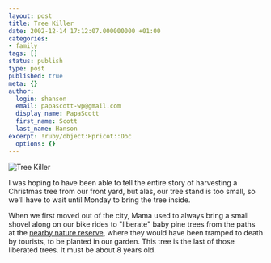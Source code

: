 ```yaml
---
layout: post
title: Tree Killer
date: 2002-12-14 17:12:07.000000000 +01:00
categories:
- family
tags: []
status: publish
type: post
published: true
meta: {}
author:
  login: shanson
  email: papascott-wp@gmail.com
  display_name: PapaScott
  first_name: Scott
  last_name: Hanson
excerpt: !ruby/object:Hpricot::Doc
  options: {}
---
```

<p><img src="https://www.papascott.de/images/smhtree1202.jpg" border="0" alt="Tree Killer" /></p>
<p>I was hoping to have been able to tell the entire story of harvesting a Christmas tree from our front yard, but alas, our tree stand is too small, so we'll have to wait until Monday to bring the tree inside. </p>
<p>When we first moved out of the city, Mama used to always bring a small shovel along on our bike rides to "liberate" baby pine trees from the paths at the <a href="http://www.mu.niedersachsen.de/Aktuell/naturparke/heide.htm" title="Naturpark Lüneburger Heide">nearby nature reserve</a>, where they would have been tramped to death by tourists, to be planted in our garden. This tree is the last of those liberated trees. It must be about 8 years old.</p>
